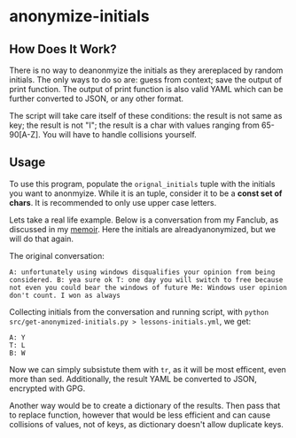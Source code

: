 # anonymize-initials

## How Does It Work?

There is no way to deanonmyize the initials as they arereplaced by random initials. The only ways to do so are: guess from context; save the output of print function. The output of print function is also valid YAML which can be further converted to JSON, or any other format.

The script will take care itself of these conditions: the result is not same as key; the result is not "I"; the result is a char with values ranging from 65-90[A-Z]. You will have to handle collisions yourself.

## Usage

To use this program, populate the `orignal_initials` tuple with the initials you want to anonmyize. While it is an tuple, consider it to be a **const set of chars**. It is recommended to only use upper case letters.


Lets take a real life example. Below is a conversation from my Fanclub, as discussed in my [memoir](https://hstsethi.vercel.app/posts/lifestyle/lessons-learned-founding-internet-groups-memoir). Here the initials are alreadyanonymized, but we will do that again.

The original conversation:

```
A: unfortunately using windows disqualifies your opinion from being considered. B: yea sure ok T: one day you will switch to free because not even you could bear the windows of future Me: Windows user opinion don't count. I won as always
```

Collecting initials from the conversation and running script, with `python src/get-anonymized-initials.py > lessons-initials.yml`, we get:

```
A: Y
T: L
B: W
```

Now we can simply subsistute them with `tr`, as it will be most efficent, even more than sed. Additionally, the result YAML be converted to JSON, encrypted with GPG.

Another way would be to create a dictionary of the results. Then pass that to replace function, however that would be less efficient and can cause collisions of values, not of keys, as dictionary doesn't allow duplicate keys.
